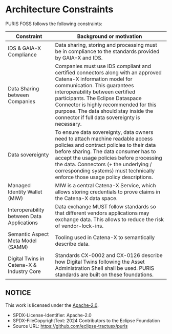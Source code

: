 # Architecture Constraints

PURIS FOSS follows the following constraints:

| Constraint                                 | Background or motivation                                                                                                                                                                                                                                                                                                                                 |
|--------------------------------------------|----------------------------------------------------------------------------------------------------------------------------------------------------------------------------------------------------------------------------------------------------------------------------------------------------------------------------------------------------------|
| IDS & GAIA-X Compliance                    | Data sharing, storing and processing must be in compliance to the standards provided by GAIA-X and IDS.                                                                                                                                                                                                                                                  |
| Data Sharing between Companies             | Companies must use IDS compliant and certified connectors along with an approved Catena-X information model for communication. This guarantees interoperability between certified participants. The Eclipse Dataspace Connector is highly recommended for this purpose. The data should stay inside the connector if full data sovereignty is necessary. |
| Data sovereignty                           | To ensure data sovereignty, data owners need to attach machine readable access policies and contract policies to their data before sharing. The data consumer has to accept the usage policies before processing the data. Connectors (+ the underlying / corresponding systems) must technically enforce those usage policy descriptions.               |
| Managed Identity Wallet (MIW)              | MIW is a central Catena-X Service, which allows storing credentials to prove claims in the Catena-X data space.                                                                                                                                                                                                                                          |
| Interoperability between Data Applications | Data exchange MUST follow standards so that different vendors applications may exchange data. This allows to reduce the risk of vendor-lock-ins.                                                                                                                                                                                                         |
| Semantic Aspect Meta Model (SAMM)          | Tooling used in Catena-X to semantically describe data.                                                                                                                                                                                                                                                                                                  |
| Digital Twins in Catena-X & Industry Core  | Standards CX-0002 and CX-0126 describe how Digital Twins following the Asset Administration Shell shall be used. PURIS standards are built on these foundations.                                                                                                                                                                                    |

## NOTICE

This work is licensed under the [Apache-2.0](https://www.apache.org/licenses/LICENSE-2.0).

- SPDX-License-Identifier: Apache-2.0
- SPDX-FileCopyrightText: 2024 Contributors to the Eclipse Foundation
- Source URL: https://github.com/eclipse-tractusx/puris
